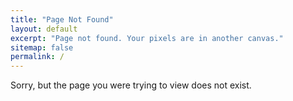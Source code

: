 ```yaml
---
title: "Page Not Found"
layout: default
excerpt: "Page not found. Your pixels are in another canvas."
sitemap: false
permalink: /
---
```


Sorry, but the page you were trying to view does not exist.

